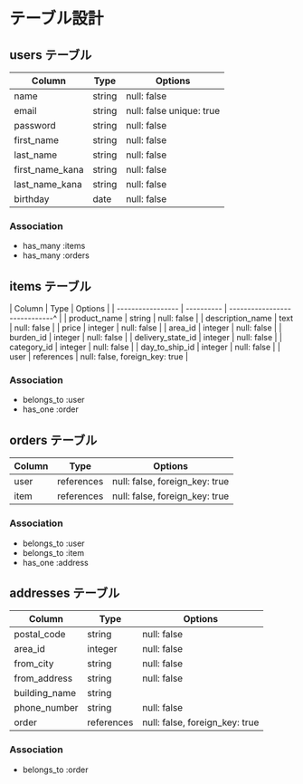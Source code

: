 # テーブル設計

## users テーブル

|    Column          | Type   | Options                  |
| ------------------ | ------ | ------------------------ |
| name               | string | null: false              |
| email              | string | null: false unique: true |
| password           | string | null: false              |
| first_name         | string | null: false              |
| last_name          | string | null: false              |
| first_name_kana    | string | null: false              |
| last_name_kana     | string | null: false              |
| birthday           | date   | null: false              |

### Association

- has_many :items
- has_many :orders

## items テーブル

|    Column         | Type       | Options                        |
| ----------------- | ---------- | -----------------------------^ |
| product_name      | string     | null: false                    |
| description_name  | text       | null: false                    |
| price             | integer    | null: false                    |
| area_id           | integer    | null: false                    |
| burden_id         | integer    | null: false                    |
| delivery_state_id | integer    | null: false                    |
| category_id       | integer    | null: false                    |
| day_to_ship_id    | integer    | null: false                    |
| user              | references | null: false, foreign_key: true |

### Association

- belongs_to :user
- has_one :order

## orders テーブル

| Column          | Type       | Options                                |
| --------------- | ---------- | -------------------------------------- |
| user            | references | null: false, foreign_key: true |
| item            | references | null: false, foreign_key: true |

### Association

- belongs_to :user
- belongs_to :item
- has_one :address

## addresses テーブル

| Column        | Type       | Options                         |
| ------------- | ---------- | ------------------------------- |
| postal_code   | string     |  null: false                    |
| area_id       | integer    |  null: false                    |
| from_city     | string     |  null: false                    |
| from_address  | string     |  null: false                    |
| building_name | string     |                                 |
| phone_number  | string     |  null: false                    |
| order         | references |  null: false, foreign_key: true |

### Association

- belongs_to :order

